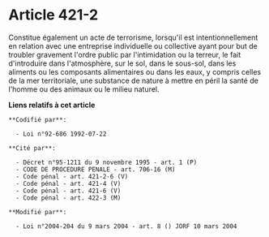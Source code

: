 # Article 421-2

Constitue également un acte de terrorisme, lorsqu'il est intentionnellement en relation avec une entreprise individuelle ou
collective ayant pour but de troubler gravement l'ordre public par l'intimidation ou la terreur, le fait d'introduire dans
l'atmosphère, sur le sol, dans le sous-sol, dans les aliments ou les composants alimentaires ou dans les eaux, y compris
celles de la mer territoriale, une substance de nature à mettre en péril la santé de l'homme ou des animaux ou le milieu
naturel.

**Liens relatifs à cet article**

	**Codifié par**:

	  - Loi n°92-686 1992-07-22

	**Cité par**:

	  - Décret n°95-1211 du 9 novembre 1995 - art. 1 (P)
	  - CODE DE PROCEDURE PENALE - art. 706-16 (M)
	  - Code pénal - art. 421-2-6 (V)
	  - Code pénal - art. 421-4 (V)
	  - Code pénal - art. 421-6 (V)
	  - Code pénal - art. 422-3 (M)

	**Modifié par**:

	  - Loi n°2004-204 du 9 mars 2004 - art. 8 () JORF 10 mars 2004
